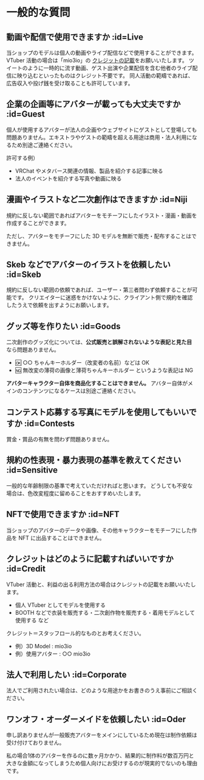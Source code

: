 # 一般的な質問

## 動画や配信で使用できますか :id=Live

当ショップのモデルは個人の動画やライブ配信などで使用することができます。
VTuber 活動の場合は「mio3io」の [クレジットの記載](qa/general?id=クレジットはどのように記載すればいいですか)をお願いいたします。
ツイートのように一時的に流す動画、ゲスト出演や企業配信を含む他者のライブ配信に映り込むといったものはクレジット不要です。
同人活動の範疇であれば、広告収入や投げ銭を受け取ることも許可しています。

## 企業の企画等にアバターが載っても大丈夫ですか :id=Guest

個人が使用するアバターが法人の企画やウェブサイトにゲストとして登場しても問題ありません。エキストラやゲストの範疇を超える用途は商用・法人利用になるため別途ご連絡ください。

許可する例）

- VRChat やメタバース関連の情報、製品を紹介する記事に映る
- 法人のイベントを紹介する写真や動画に映る

## 漫画やイラストなど二次創作はできますか :id=Niji

規約に反しない範囲であればアバターをモチーフにしたイラスト・漫画・動画を作成することができます。

ただし、アバターをモチーフにした 3D モデルを無断で販売・配布することはできません。

## Skeb などでアバターのイラストを依頼したい :id=Skeb

規約に反しない範囲の依頼であれば、ユーザー・第三者問わず依頼することが可能です。
クリエイターに迷惑をかけないように、クライアント側で規約を確認したうえで依頼を出すようにお願いします。

## グッズ等を作りたい :id=Goods

二次創作のグッズ化については、**公式販売と誤解されないような表記と見た目** なら問題ありません。

- 🆗 ○○ ちゃんキーホルダー（改変者の名前）などは OK
- 🆖 無改変の薄荷の画像と薄荷ちゃんキーホルダー というような表記は NG

**アバターキャラクター自体を商品化することはできません。**
アバター自体がメインのコンテンツになるケースは別途ご連絡ください。

## コンテスト応募する写真にモデルを使用してもいいですか :id=Contests

賞金・賞品の有無を問わず問題ありません。

## 規約の性表現・暴力表現の基準を教えてください :id=Sensitive

一般的な年齢制限の基準で考えていただければと思います。
どうしても不安な場合は、色改変程度に留めることをおすすめいたします。

## NFTで使用できますか :id=NFT

当ショップのアバターのデータや画像、その他キャラクターをモチーフにした作品を NFT に出品することはできません。


## クレジットはどのように記載すればいいですか :id=Credit

VTuber 活動と、利益の出る利用方法の場合はクレジットの記載をお願いいたします。

- 個人 VTuber としてモデルを使用する
- BOOTH などで衣装を販売する・二次創作物を販売する・着用モデルとして使用する など

クレジット＝スタッフロール的なものとお考えください。

- 例）3D Model : mio3io
- 例）使用アバター : ○○ mio3io

## 法人で利用したい :id=Corporate

法人でご利用されたい場合は、どのような用途かをお書きのうえ事前にご相談ください。

## ワンオフ・オーダーメイドを依頼したい :id=Oder

申し訳ありませんが一般販売アバターをメインにしているため現在は制作依頼は受け付けておりません。

私の場合1体のアバターを作るのに数ヶ月かかり、結果的に制作料が数百万円と大きな金額になってしまうため個人向けにお受けするのが現実的でないのも理由です。